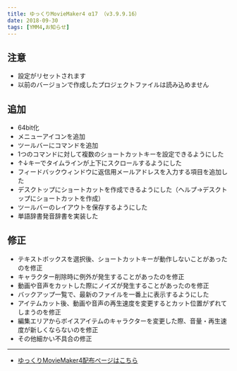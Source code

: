 ```yaml
---
title: ゆっくりMovieMaker4 α17 （v3.9.9.16）
date: 2018-09-30
tags: [YMM4,お知らせ]
---
```

## 注意
- 設定がリセットされます
- 以前のバージョンで作成したプロジェクトファイルは読み込めません
## 追加
- 64bit化
- メニューアイコンを追加
- ツールバーにコマンドを追加
- 1つのコマンドに対して複数のショートカットキーを設定できるようにした
- ↑↓キーでタイムラインが上下にスクロールするようにした
- フィードバックウィンドウに返信用メールアドレスを入力する項目を追加した
- デスクトップにショートカットを作成できるようにした（ヘルプ→デスクトップにショートカットを作成）
- ツールバーのレイアウトを保存するようにした
- 単語辞書発音辞書を実装した
## 修正
- テキストボックスを選択後、ショートカットキーが動作しないことがあったのを修正
- キャラクター削除時に例外が発生することがあったのを修正
- 動画や音声をカットした際にノイズが発生することがあったのを修正
- バックアップ一覧で、最新のファイルを一番上に表示するようにした
- アイテムカット後、動画や音声の再生速度を変更するとカット位置がずれてしまうのを修正
- 編集エリアからボイスアイテムのキャラクターを変更した際、音量・再生速度が新しくならないのを修正
- その他細かい不具合の修正

---

- [ゆっくりMovieMaker4配布ページはこちら](../index.md)